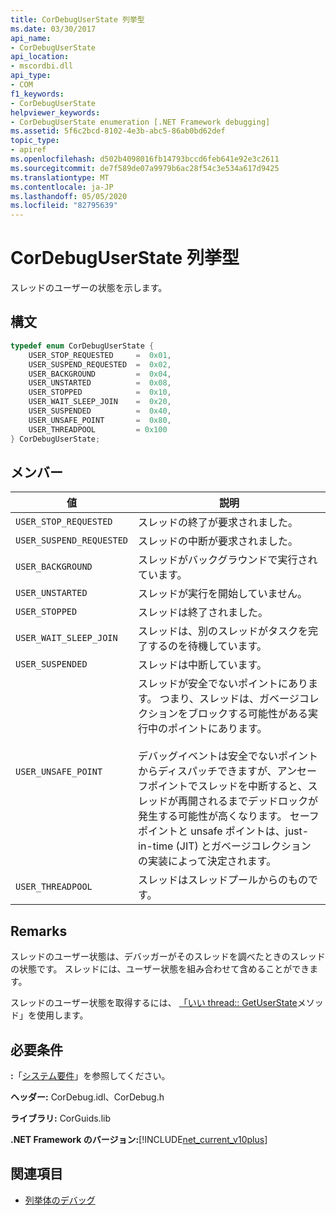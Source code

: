 ```yaml
---
title: CorDebugUserState 列挙型
ms.date: 03/30/2017
api_name:
- CorDebugUserState
api_location:
- mscordbi.dll
api_type:
- COM
f1_keywords:
- CorDebugUserState
helpviewer_keywords:
- CorDebugUserState enumeration [.NET Framework debugging]
ms.assetid: 5f6c2bcd-8102-4e3b-abc5-86ab0bd62def
topic_type:
- apiref
ms.openlocfilehash: d502b4098016fb14793bccd6feb641e92e3c2611
ms.sourcegitcommit: de7f589de07a9979b6ac28f54c3e534a617d9425
ms.translationtype: MT
ms.contentlocale: ja-JP
ms.lasthandoff: 05/05/2020
ms.locfileid: "82795639"
---
```

# <a name="cordebuguserstate-enumeration"></a>CorDebugUserState 列挙型
スレッドのユーザーの状態を示します。  
  
## <a name="syntax"></a>構文  
  
```cpp  
typedef enum CorDebugUserState {  
    USER_STOP_REQUESTED     =  0x01,  
    USER_SUSPEND_REQUESTED  =  0x02,  
    USER_BACKGROUND         =  0x04,  
    USER_UNSTARTED          =  0x08,  
    USER_STOPPED            =  0x10,  
    USER_WAIT_SLEEP_JOIN    =  0x20,  
    USER_SUSPENDED          =  0x40,  
    USER_UNSAFE_POINT       =  0x80,  
    USER_THREADPOOL         = 0x100  
} CorDebugUserState;  
```  
  
## <a name="members"></a>メンバー  
  
|値|説明|  
|-----------|-----------------|  
|`USER_STOP_REQUESTED`|スレッドの終了が要求されました。|  
|`USER_SUSPEND_REQUESTED`|スレッドの中断が要求されました。|  
|`USER_BACKGROUND`|スレッドがバックグラウンドで実行されています。|  
|`USER_UNSTARTED`|スレッドが実行を開始していません。|  
|`USER_STOPPED`|スレッドは終了されました。|  
|`USER_WAIT_SLEEP_JOIN`|スレッドは、別のスレッドがタスクを完了するのを待機しています。|  
|`USER_SUSPENDED`|スレッドは中断しています。|  
|`USER_UNSAFE_POINT`|スレッドが安全でないポイントにあります。 つまり、スレッドは、ガベージコレクションをブロックする可能性がある実行中のポイントにあります。<br /><br /> デバッグイベントは安全でないポイントからディスパッチできますが、アンセーフポイントでスレッドを中断すると、スレッドが再開されるまでデッドロックが発生する可能性が高くなります。 セーフポイントと unsafe ポイントは、just-in-time (JIT) とガベージコレクションの実装によって決定されます。|  
|`USER_THREADPOOL`|スレッドはスレッドプールからのものです。|  
  
## <a name="remarks"></a>Remarks  
 スレッドのユーザー状態は、デバッガーがそのスレッドを調べたときのスレッドの状態です。 スレッドには、ユーザー状態を組み合わせて含めることができます。  
  
 スレッドのユーザー状態を取得するには、 [「いい thread:: GetUserState](icordebugthread-getuserstate-method.md)メソッド」を使用します。  
  
## <a name="requirements"></a>必要条件  
 **:**「[システム要件](../../get-started/system-requirements.md)」を参照してください。  
  
 **ヘッダー:** CorDebug.idl、CorDebug.h  
  
 **ライブラリ:** CorGuids.lib  
  
 **.NET Framework のバージョン:**[!INCLUDE[net_current_v10plus](../../../../includes/net-current-v10plus-md.md)]  
  
## <a name="see-also"></a>関連項目

- [列挙体のデバッグ](debugging-enumerations.md)
